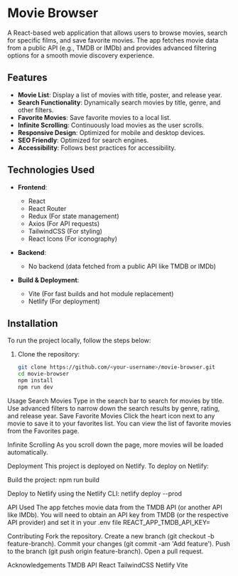 # Movie Browser

A React-based web application that allows users to browse movies, search for specific films, and save favorite movies. The app fetches movie data from a public API (e.g., TMDB or IMDb) and provides advanced filtering options for a smooth movie discovery experience.

## Features

- **Movie List**: Display a list of movies with title, poster, and release year.
- **Search Functionality**: Dynamically search movies by title, genre, and other filters.
- **Favorite Movies**: Save favorite movies to a local list.
- **Infinite Scrolling**: Continuously load movies as the user scrolls.
- **Responsive Design**: Optimized for mobile and desktop devices.
- **SEO Friendly**: Optimized for search engines.
- **Accessibility**: Follows best practices for accessibility.

## Technologies Used

- **Frontend**:
  - React
  - React Router
  - Redux (For state management)
  - Axios (For API requests)
  - TailwindCSS (For styling)
  - React Icons (For iconography)

- **Backend**:
  - No backend (data fetched from a public API like TMDB or IMDb)

- **Build & Deployment**:
  - Vite (For fast builds and hot module replacement)
  - Netlify (For deployment)

## Installation

To run the project locally, follow the steps below:

1. Clone the repository:
   ```bash
   git clone https://github.com/<your-username>/movie-browser.git
   cd movie-browser
   npm install
   npm run dev

   
Usage
Search Movies
Type in the search bar to search for movies by title.
Use advanced filters to narrow down the search results by genre, rating, and release year.
Save Favorite Movies
Click the heart icon next to any movie to save it to your favorites list.
You can view the list of favorite movies from the Favorites page.

Infinite Scrolling
As you scroll down the page, more movies will be loaded automatically.

Deployment
This project is deployed on Netlify. To deploy on Netlify:

Build the project:
npm run build

Deploy to Netlify using the Netlify CLI:
netlify deploy --prod

API Used
The app fetches movie data from the TMDB API (or another API like IMDb). You will need to obtain an API key from TMDB (or the respective API provider) and set it in your .env file
REACT_APP_TMDB_API_KEY=<your-api-key>



Contributing
Fork the repository.
Create a new branch (git checkout -b feature-branch).
Commit your changes (git commit -am 'Add feature').
Push to the branch (git push origin feature-branch).
Open a pull request.

Acknowledgements
TMDB API
React
TailwindCSS
Netlify
Vite

